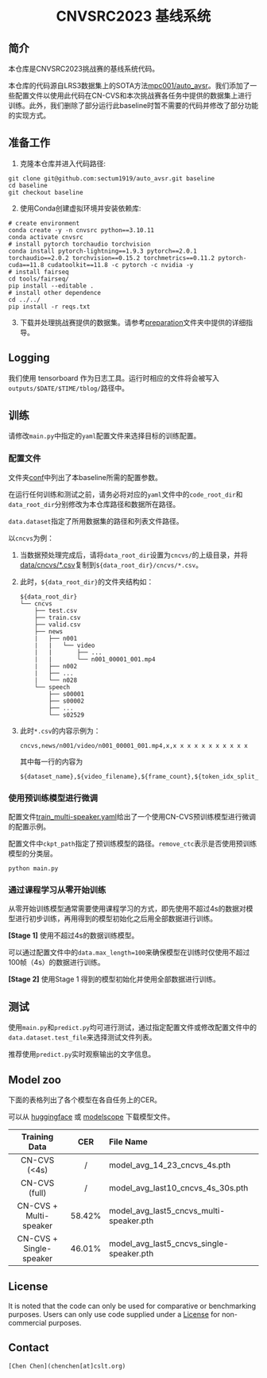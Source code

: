 <h1 align="center">CNVSRC2023 基线系统</h1>

## 简介

本仓库是CNVSRC2023挑战赛的基线系统代码。

本仓库的代码源自LRS3数据集上的SOTA方法[mpc001/auto_avsr](https://github.com/mpc001/auto_avsr)。我们添加了一些配置文件以使用此代码在CN-CVS和本次挑战赛各任务中提供的数据集上进行训练。此外，我们删除了部分运行此baseline时暂不需要的代码并修改了部分功能的实现方式。

## 准备工作

1. 克隆本仓库并进入代码路径:

```Shell
git clone git@github.com:sectum1919/auto_avsr.git baseline
cd baseline
git checkout baseline
```

2. 使用Conda创建虚拟环境并安装依赖库:

```Shell
# create environment
conda create -y -n cnvsrc python==3.10.11
conda activate cnvsrc
# install pytorch torchaudio torchvision
conda install pytorch-lightning==1.9.3 pytorch==2.0.1 torchaudio==2.0.2 torchvision==0.15.2 torchmetrics==0.11.2 pytorch-cuda==11.8 cudatoolkit==11.8 -c pytorch -c nvidia -y
# install fairseq
cd tools/fairseq/
pip install --editable .
# install other dependence
cd ../../
pip install -r reqs.txt
```

3. 下载并处理挑战赛提供的数据集。请参考[preparation](./preparation)文件夹中提供的详细指导。

## Logging

我们使用 tensorboard 作为日志工具。运行时相应的文件将会被写入`outputs/$DATE/$TIME/tblog/`路径中。

## 训练

请修改`main.py`中指定的`yaml`配置文件来选择目标的训练配置。

### 配置文件

文件夹[conf](conf/)中列出了本baseline所需的配置参数。

在运行任何训练和测试之前，请务必将对应的`yaml`文件中的`code_root_dir`和`data_root_dir`分别修改为本仓库路径和数据所在路径。

`data.dataset`指定了所用数据集的路径和列表文件路径。

以`cncvs`为例：

1. 当数据预处理完成后，请将`data_root_dir`设置为`cncvs/`的上级目录，并将[data/cncvs/*.csv](data/cncvs/test.csv)复制到`${data_root_dir}/cncvs/*.csv`。

2. 此时，`${data_root_dir}`的文件夹结构如：
   
   ```
   ${data_root_dir}
   └── cncvs
       ├── test.csv
       ├── train.csv
       ├── valid.csv
       ├── news
       |   ├── n001
       |   |   └── video
       |   |       ├── ...
       |   |       └── n001_00001_001.mp4
       |   ├── n002
       |   ├── ...
       |   └── n028
       └── speech
           ├── s00001
           ├── s00002
           ├── ...
           └── s02529
   ```
3. 此时`*.csv`的内容示例为：
   ```
   cncvs,news/n001/video/n001_00001_001.mp4,x,x x x x x x x x x x x
   ```
   其中每一行的内容为
   ```
   ${dataset_name},${video_filename},${frame_count},${token_idx_split_by_blank}
   ```

### 使用预训练模型进行微调

配置文件[train_multi-speaker.yaml](conf/train_multi-speaker.yaml)给出了一个使用CN-CVS预训练模型进行微调的配置示例。

配置文件中`ckpt_path`指定了预训练模型的路径。`remove_ctc`表示是否使用预训练模型的分类层。

```Shell
python main.py
```

### 通过课程学习从零开始训练

从零开始训练模型通常需要使用课程学习的方式，即先使用不超过4s的数据对模型进行初步训练，再用得到的模型初始化之后用全部数据进行训练。

**[Stage 1]** 使用不超过4s的数据训练模型。

可以通过配置文件中的`data.max_length=100`来确保模型在训练时仅使用不超过100帧（4s）的数据进行训练。

**[Stage 2]** 使用Stage 1 得到的模型初始化并使用全部数据进行训练。

## 测试

使用`main.py`和`predict.py`均可进行测试，通过指定配置文件或修改配置文件中的`data.dataset.test_file`来选择测试文件列表。

推荐使用`predict.py`实时观察输出的文字信息。

## Model zoo

下面的表格列出了各个模型在各自任务上的CER。

可以从 [huggingface](https://huggingface.co/DataOceanAI/CNVSRC2023Baseline) 或 [modelscope](https://www.modelscope.cn/speechoceanadmin/CNVSRC2023Baseline) 下载模型文件。

|       Training Data       |   CER  | File Name                                |
|:-------------------------:|:------:|:-----------------------------------------|
| CN-CVS (<4s)              |   /    | model_avg_14_23_cncvs_4s.pth             |
| CN-CVS (full)             |   /    | model_avg_last10_cncvs_4s_30s.pth        |
| CN-CVS + Multi-speaker    | 58.42% | model_avg_last5_cncvs_multi-speaker.pth  |
| CN-CVS + Single-speaker   | 46.01% | model_avg_last5_cncvs_single-speaker.pth |

## License

It is noted that the code can only be used for comparative or benchmarking purposes. Users can only use code supplied under a [License](./LICENSE) for non-commercial purposes.

## Contact

```
[Chen Chen](chenchen[at]cslt.org)
```
